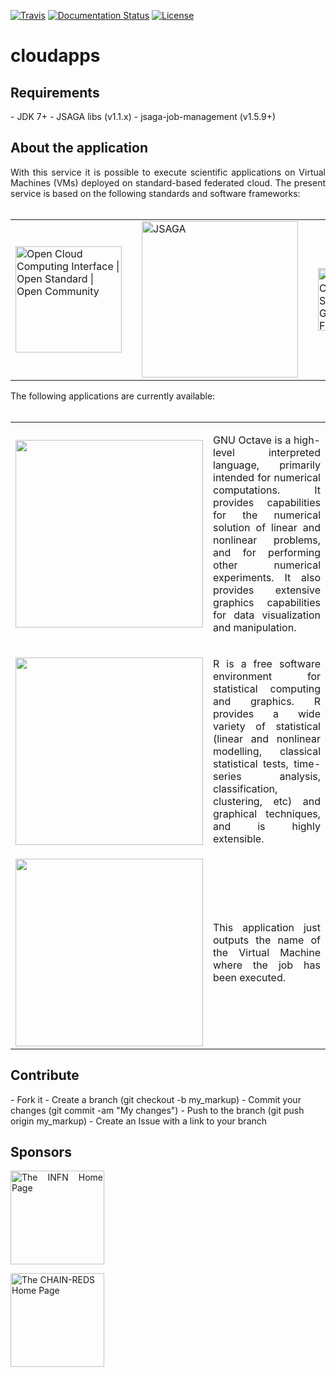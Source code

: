 [![Travis](http://img.shields.io/travis/csgf/cloudapps-portlet/master.png)](https://travis-ci.org/csgf/cloudapps-portlet)
[![Documentation Status](https://readthedocs.org/projects/csgf/badge/?version=latest)](http://csgf.readthedocs.org)
[![License](https://img.shields.io/github/license/csgf/cloudapps-portlet.svg?style?flat)](http://www.apache.org/licenses/LICENSE-2.0.txt)

# cloudapps

<h2>Requirements</h2>
- JDK 7+
- JSAGA libs (v1.1.x)
- jsaga-job-management (v1.5.9+)

<h2>About the application</h2>
<p align="justify">
With this service it is possible to execute scientific applications on Virtual Machines (VMs) deployed on standard-based federated cloud. The present service is based on the following standards and software frameworks:</br></br>

<table border="0">
<tr>
<td>
<a href="http://occi-wg.org"><img width="170" src="http://occi-wg.org/wp-content/uploads/2010/12/New-Font-Occi-horiz.-with-tagline-smalltrans.png" 
border="0" title="Open Cloud Computing Interface | Open Standard | Open Community"></a>
</td>
<td></td>
<td>
<a href="http://software.in2p3.fr/jsaga"><img width="250" src="http://software.in2p3.fr/jsaga/latest-release/images/logo-jsaga.png" 
border="0" title="JSAGA"></a>
</td>
<td></td>
<td>
<a href="http://software.in2p3.fr/jsaga"><img width="100" src="http://www.digitalmeetsculture.net/wp-content/uploads/2013/05/Catania-Science-Gateway-Framework.png" 
border="0" title="The Catania Science Gateway Framework"></a>
</td>
</tr>
</table>

The following applications are currently available:</br></br>

<table border="0">
<tr>
<td><img width="300" src="http://www.gnu.org/software/octave/images/logo.png" border="0"></td>
<td><p align="justify">
GNU Octave is a high-level interpreted language, primarily intended for numerical computations. It provides capabilities for the numerical solution of linear and nonlinear problems, and for performing other numerical experiments. It also provides extensive graphics capabilities for data visualization and manipulation.
</p></td>
</tr>

<tr>
<td><img width="300" src="http://www.r-project.org/Rlogo.jpg" border="0"></td>
<td><p align="justify">
R is a free software environment for statistical computing and graphics. R provides a wide variety of statistical (linear and nonlinear modelling, classical statistical tests, time-series analysis, classification, clustering, etc) and graphical techniques, and is highly extensible.
</p></td>
</tr>

<tr>
<td><img width="300" src="https://science-gateway.chain-project.eu/cloudapps-portlet/images/helloworld.png" border="0"></td>
<td><p align="justify">
This application just outputs the name of the Virtual Machine where the job has been executed.
</p></td>
</tr>
</table>
</p>

<h2>Contribute</h2>
- Fork it
- Create a branch (git checkout -b my_markup)
- Commit your changes (git commit -am "My changes")
- Push to the branch (git push origin my_markup)
- Create an Issue with a link to your branch
 
<h2>Sponsors</h2>
<p align="justify">
<a href="http://www.infn.it/"><img width="150" src="http://www.infn.it/logo/weblogo1.gif" border="0" title="The INFN Home Page"></a>

<a href="http://www.chain-project.eu/"><img width="150" src="https://www.chain-project.eu/image/image_gallery?uuid=4b273102-2ed0-49ca-929f-c23379318171&groupId=3456180&t=1424446552904" border="0" title="The CHAIN-REDS Home Page"></a>
</p>
